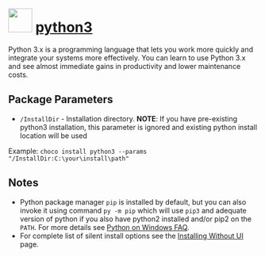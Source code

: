# <img src="https://cdn.jsdelivr.net/gh/chocolatey-community/chocolatey-coreteampackages@edba4a5849ff756e767cba86641bea97ff5721fe/icons/python.svg" width="48" height="48"/> [python3](https://chocolatey.org/packages/python3)

Python 3.x is a programming language that lets you work more quickly and integrate your systems more effectively. You can learn to use Python 3.x and see almost immediate gains in productivity and lower maintenance costs.

## Package Parameters

- `/InstallDir` - Installation directory. **NOTE**: If you have pre-existing python3 installation, this parameter is ignored and existing python install location will be used

Example: `choco install python3 --params "/InstallDir:C:\your\install\path"`

## Notes

- Python package manager `pip` is installed by default, but you can also invoke it using command `py -m pip` which will use `pip3` and adequate version of python if you also have python2 installed and/or pip2 on the `PATH`. For more details see [Python on Windows FAQ](https://docs.python.org/3/faq/windows.html).
- For complete list of silent install options see the [Installing Without UI](https://docs.python.org/3/using/windows.html#installing-without-ui) page.
